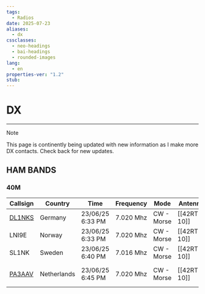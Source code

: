```yaml
---
tags:
  - Radios
date: 2025-07-23
aliases:
  - dx
cssclasses:
  - neo-headings
  - bai-headings
  - rounded-images
lang:
  - en
properties-ver: "1.2"
stub:
---
```

# DX

***

>[!note] 
> This page is continently being updated with new information as I make more DX contacts. Check back for new updates.

## HAM BANDS
### 40M

| Callsign                                | Country     | Time             | Frequency | Mode       | Antenna      | Notes               |
| --------------------------------------- | ----------- | ---------------- | --------- | ---------- | ------------ | ------------------- |
| [DL1NKS](https://www.qrz.com/db/DL1NKS) | Germany     | 23/06/25 6:33 PM | 7.020 Mhz | CW - Morse | [[42RTL-10]] | TEST                |
| LNI9E                                   | Norway      | 23/06/25 6:33 PM | 7.020 Mhz | CW - Morse | [[42RTL-10]] | TEST                |
| SL1NK                                   | Sweden      | 23/06/25 6:40 PM | 7.016 Mhz | CW - Morse | [[42RTL-10]] | *None*              |
| [PA3AAV](https://www.qrz.com/db/PA3AAV) | Netherlands | 23/06/25 6:45 PM | 7.020 Mhz | CW - Morse | [[42RTL-10]] | PA3AAV TEEST PA3AAV |



